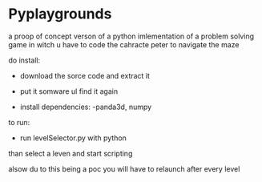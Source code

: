 # Pyplaygrounds
a proop of concept verson of a python imlementation of a problem solving game in witch u have to code the cahracte peter to navigate the maze

do install:
- download the sorce code and extract it 
- put it somware ul find it again
  
- install dependencies:
    -panda3d, numpy
 
to run:
- run levelSelector.py with python
  
 
than select a leven and start scripting

alsow du to this being a poc you will have to relaunch after every level
